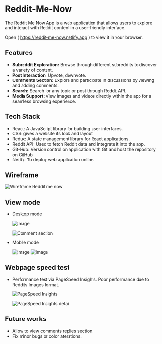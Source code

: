 # Reddit-Me-Now

The Reddit Me Now App is a web application that allows users to explore and interact with Reddit content in a user-friendly interface.

Open ( https://reddit-me-now.netlify.app ) to view it in your browser.

## Features

- **Subreddit Exploration:** Browse through different subreddits to discover a variety of content.
- **Post Interaction:** Upvote, downvote.
- **Comments Section:** Explore and participate in discussions by viewing and adding comments.
- **Search:** Search for any topic or post through Reddit API.
- **Media Support:** View images and videos directly within the app for a seamless browsing experience.

## Tech Stack

- React: A JavaScript library for building user interfaces.
- CSS: gives a website its look and layout.
- Redux: A state management library for React applications.
- Reddit API: Used to fetch Reddit data and integrate it into the app.
- Git-Hub: Version control on application with Git and host the repository on GitHub
- Netify: To deploy web application online.

## Wireframe

  ![Wireframe Reddit me now](https://github.com/Phil-Chuong/reddit-me-now/assets/68432036/6df0edeb-578a-4876-b4da-eca23671e0fa)


## View mode

- Desktop mode

  ![image](https://github.com/Phil-Chuong/reddit-me-now/assets/68432036/f1308ab8-8dc0-4a2d-b9c1-5c3000700b39)

  ![Comment section](https://github.com/Phil-Chuong/reddit-me-now/assets/68432036/08885b0e-ee94-4f4e-9ef4-6a40be0236b9)



- Moblie mode

  ![image](https://github.com/Phil-Chuong/reddit-me-now/assets/68432036/1d343851-c09b-4f84-967a-325dd98db610)          ![image](https://github.com/Phil-Chuong/reddit-me-now/assets/68432036/e7a5acc0-4600-4cfe-bae3-6c832b594044)



## Webpage speed test

- Performance test via PageSpeed Insights.
  Poor performance due to Reddits Images format.

  ![PageSpeed Insights](https://github.com/Phil-Chuong/reddit-me-now/assets/68432036/746703ad-89c2-4f43-a983-2b6b0219f296)

  ![PageSpeed Insights detail](https://github.com/Phil-Chuong/reddit-me-now/assets/68432036/f0cd13d9-6710-49d1-95d8-3dc750d9753a)

## Future works
- Allow to view comments replies section.
- Fix minor bugs or color aterations.


